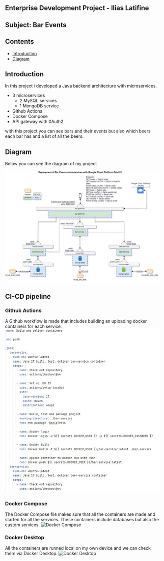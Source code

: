 ## Enterprise Development Project - Ilias Latifine

## Subject: Bar Events

## Contents

- [Introduction](#introduction)
- [Diagram](#diagram)

## Introduction

In this project i developed a Java backend architecture with microservices.

- 3 microservices
  - 2 MySQL services
  - 1 MongoDB service
- Github Actions
- Docker Compose
- API gateway with 0Auth2

with this project you can see bars and their events but also which beers each bar has and a list of all the beers.

## Diagram

Below you can see the diagram of my project

![Diagram](https://github.com/Latifine/ede_project/blob/main/images%20ede/Ede-Project-Diagram.jpg)

## CI-CD pipeline

### Github Actions
A Github workflow is made that includes building an uploading docker containers for each service.
![Github Actions](https://github.com/Latifine/ede_project/blob/main/images%20ede/Github-actions.jpg)


### Docker Compose

The Docker Compose file makes sure that all the containers are made and started for all the services. These containers include databases but also the custom services.
![Docker Compose](https://github.com/Latifine/ede_project/blob/main/images%20ede/dockercompose)

### Docker Desktop

All the containers are runned local on my own device and we can check them via Docker Desktop.
![Docker Desktop](https://github.com/Latifine/ede_project/blob/main/images%20ede/dockerdesktop)


